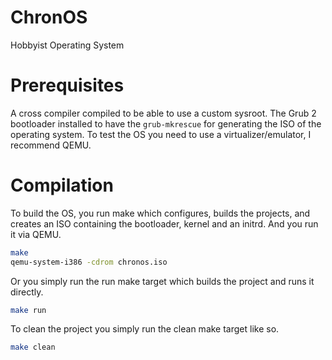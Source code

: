 # ChronOS
Hobbyist Operating System
# Prerequisites
A cross compiler compiled to be able to use a custom sysroot.
The Grub 2 bootloader installed to have the ```grub-mkrescue``` for generating the ISO of the operating system.
To test the OS you need to use a virtualizer/emulator, I recommend QEMU.
# Compilation
To build the OS, you run make which configures, builds the projects, and creates an ISO containing the bootloader, kernel and an initrd. And you run it via QEMU.
```sh
make
qemu-system-i386 -cdrom chronos.iso
```
Or you simply run the run make target which builds the project and runs it directly.
```sh
make run
```

To clean the project you simply run the clean make target like so.
```sh
make clean
```
